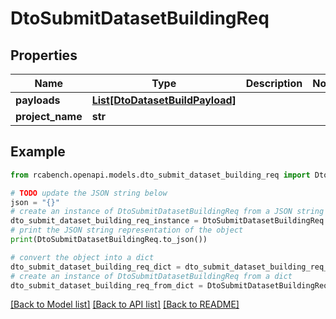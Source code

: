 # DtoSubmitDatasetBuildingReq


## Properties

Name | Type | Description | Notes
------------ | ------------- | ------------- | -------------
**payloads** | [**List[DtoDatasetBuildPayload]**](DtoDatasetBuildPayload.md) |  | 
**project_name** | **str** |  | 

## Example

```python
from rcabench.openapi.models.dto_submit_dataset_building_req import DtoSubmitDatasetBuildingReq

# TODO update the JSON string below
json = "{}"
# create an instance of DtoSubmitDatasetBuildingReq from a JSON string
dto_submit_dataset_building_req_instance = DtoSubmitDatasetBuildingReq.from_json(json)
# print the JSON string representation of the object
print(DtoSubmitDatasetBuildingReq.to_json())

# convert the object into a dict
dto_submit_dataset_building_req_dict = dto_submit_dataset_building_req_instance.to_dict()
# create an instance of DtoSubmitDatasetBuildingReq from a dict
dto_submit_dataset_building_req_from_dict = DtoSubmitDatasetBuildingReq.from_dict(dto_submit_dataset_building_req_dict)
```
[[Back to Model list]](../README.md#documentation-for-models) [[Back to API list]](../README.md#documentation-for-api-endpoints) [[Back to README]](../README.md)


